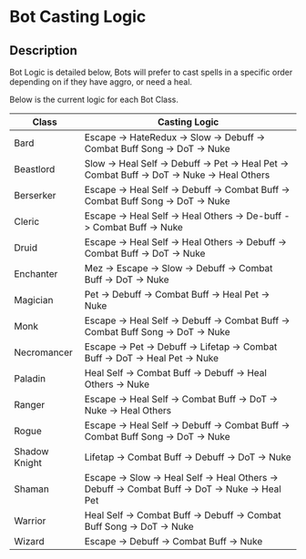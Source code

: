 # Bot Casting Logic

## Description 

Bot Logic is detailed below, Bots will prefer to cast spells in a specific order depending on if they have aggro, or need a heal.

Below is the current logic for each Bot Class.

 Class | Casting Logic |
| --- | --- |
|Bard| Escape -> HateRedux -> Slow -> Debuff -> Combat Buff Song -> DoT -> Nuke |
|Beastlord |  Slow -> Heal Self -> Debuff -> Pet -> Heal Pet -> Combat Buff -> DoT -> Nuke -> Heal Others |
|Berserker|Escape -> Heal Self -> Debuff -> Combat Buff -> Combat Buff Song -> DoT -> Nuke |
|Cleric| Escape -> Heal Self -> Heal Others -> De-buff -> Combat Buff -> Nuke|
|Druid| Escape -> Heal Self -> Heal Others -> Debuff -> Combat Buff -> DoT -> Nuke |
|Enchanter| Mez -> Escape -> Slow -> Debuff -> Combat Buff -> DoT -> Nuke |
|Magician | Pet -> Debuff -> Combat Buff -> Heal Pet -> Nuke |
|Monk | Escape -> Heal Self -> Debuff -> Combat Buff -> Combat Buff Song -> DoT -> Nuke |
|Necromancer | Escape -> Pet -> Debuff -> Lifetap -> Combat Buff -> DoT -> Heal Pet -> Nuke |
|Paladin | Heal Self -> Combat Buff -> Debuff -> Heal Others -> Nuke  |
|Ranger | Escape -> Heal Self -> Combat Buff -> DoT -> Nuke -> Heal Others |
|Rogue | Escape -> Heal Self -> Debuff -> Combat Buff -> Combat Buff Song -> DoT -> Nuke|
|Shadow Knight | Lifetap -> Combat Buff -> Debuff -> DoT -> Nuke |
|Shaman | Escape -> Slow -> Heal Self -> Heal Others -> Debuff -> Combat Buff -> DoT -> Nuke -> Heal Pet |
|Warrior| Heal Self -> Combat Buff -> Debuff -> Combat Buff Song -> DoT -> Nuke |
|Wizard | Escape -> Debuff -> Combat Buff -> Nuke |
